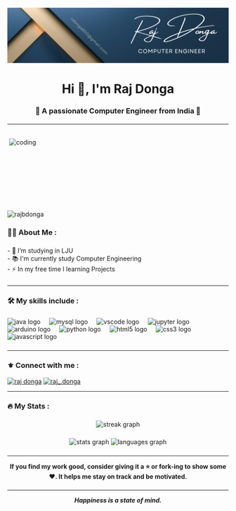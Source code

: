 ![logo](https://github.com/rajbdonga/rajbdonga/blob/main/Raj%20Donga%20(2).png)

<h1 align="center">Hi 👋, I'm Raj Donga</h1>
<h3 align="center">🌟 A passionate Computer Engineer from India 🌟</h3>

<h6><hr/></h6>

<img align="right" alt="coding" height="164" width="500" src="https://i.pcmag.com/imagery/articles/05t8jSzsRSxXe0eVVtdiRx6-1.fit_lim.v1650011995.jpg">




<p align="left"> <img src="https://komarev.com/ghpvc/?username=rajbdonga&label=Profile%20views&color=0e75b6&style=flat" alt="rajbdonga" /> </p>

<h3 align="left">👩‍💻  About Me :</h3>

###

<p align="left">- 🏫 I’m studying in LJU<br>- 📚 I'm currently study Computer Engineering <br>- ⚡ In my free time I learning Projects</p>

###
<hr/>
<h3 align="left">🛠 My skills include :</h3>

###

<div align="left">
  <img src="https://cdn.jsdelivr.net/gh/devicons/devicon/icons/java/java-original.svg" height="40" alt="java logo"  />
  <img width="12" />
  <img src="https://cdn.jsdelivr.net/gh/devicons/devicon/icons/mysql/mysql-original.svg" height="40" alt="mysql logo"  />
  <img width="12" />
  <img src="https://cdn.jsdelivr.net/gh/devicons/devicon/icons/vscode/vscode-original.svg" height="40" alt="vscode logo"  />
  <img width="12" />
  <img src="https://cdn.jsdelivr.net/gh/devicons/devicon/icons/jupyter/jupyter-original.svg" height="40" alt="jupyter logo"  />
  <img width="12" />
  <img src="https://cdn.jsdelivr.net/gh/devicons/devicon/icons/arduino/arduino-original.svg" height="40" alt="arduino logo"  />
  <img width="12" />
  <img src="https://cdn.jsdelivr.net/gh/devicons/devicon/icons/python/python-original.svg" height="40" alt="python logo"  />
  <img width="12" />
  <img src="https://cdn.jsdelivr.net/gh/devicons/devicon/icons/html5/html5-original.svg" height="40" alt="html5 logo"  />
  <img width="12" />
  <img src="https://cdn.jsdelivr.net/gh/devicons/devicon/icons/css3/css3-original.svg" height="40" alt="css3 logo"  />
  <img width="12" />
  <img src="https://cdn.jsdelivr.net/gh/devicons/devicon/icons/javascript/javascript-original.svg" height="40" alt="javascript logo"  />
</div>

###
<hr/>
<h3 align="left">⚜️ Connect with me :</h3>
<p align="left">
<a href="https://www.linkedin.com/in/raj-donga-711297332?utm_source=share&utm_campaign=share_via&utm_content=profile&utm_medium=android_app" target="blank"><img align="center" src="https://raw.githubusercontent.com/rahuldkjain/github-profile-readme-generator/master/src/images/icons/Social/linked-in-alt.svg" alt="raj donga" height="30" width="40" /></a>
<a href="https://instagram.com/raj_.donga" target="blank"><img align="center" src="https://raw.githubusercontent.com/rahuldkjain/github-profile-readme-generator/master/src/images/icons/Social/instagram.svg" alt="raj_.donga" height="30" width="40" /></a>
</p>


<hr/>














<h3 align="left">🔥   My Stats :</h3>

###

<div align="center">
  <img src="https://streak-stats.demolab.com?user=rajbdonga&locale=en&mode=daily&theme=dark&hide_border=false&border_radius=5&order=3" height="220" alt="streak graph"  />
</div>

###

<div align="center">
  <img src="https://github-readme-stats.vercel.app/api?username=rajbdonga&hide_title=false&hide_rank=false&show_icons=true&include_all_commits=true&count_private=true&disable_animations=false&theme=dracula&locale=en&hide_border=false&order=1" height="150" alt="stats graph"  />
  <img src="https://github-readme-stats.vercel.app/api/top-langs?username=rajbdonga&locale=en&hide_title=false&layout=compact&card_width=320&langs_count=5&theme=dracula&hide_border=false&order=2" height="150" alt="languages graph"  />
</div>

###
<hr/>
<p align="center"><b>If you find my work good, consider giving it a ⭐ or fork-ing to show some ❤️. It helps me stay on track and be motivated.</b></p>

###
<hr/>
<p align="center"><b><i>Happiness is a state of mind.</i></b></p>

